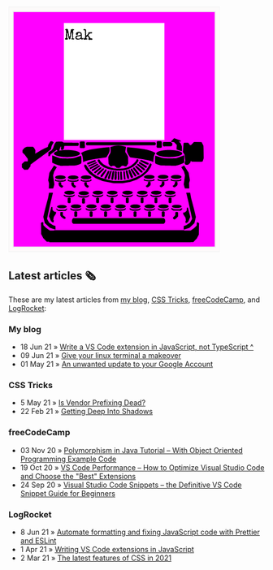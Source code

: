 ![quote](img/quote.gif)

## Latest articles 🗞️

These are my latest articles from [my blog](https://roboleary.net/blog), [CSS Tricks](https://css-tricks.com/author/robjoeol/), [freeCodeCamp](https://www.freecodecamp.org/news/author/rob/), and [LogRocket](https://blog.logrocket.com/author/rob-oleary/):

### My blog

<!-- BLOG:START -->
 - 18 Jun 21 » [Write a VS Code extension in JavaScript, not TypeScript ^](https://robole.github.io/2021/06/18/write-a-vscode-extension-in-javascript-not-typescript.html)
 - 09 Jun 21 » [Give your linux terminal a makeover](https://robole.github.io/2021/06/09/give-your-terminal-a-makeover.html)
 - 01 May 21 » [An unwanted update to your Google Account](https://robole.github.io/2021/05/01/unwated-change-to-your-google-account.html)<!-- BLOG:END -->

### CSS Tricks

- 5 May 21 » [Is Vendor Prefixing Dead?](https://css-tricks.com/is-vendor-prefixing-dead/)
- 22 Feb 21 » [Getting Deep Into Shadows](https://css-tricks.com/getting-deep-into-shadows/)

### freeCodeCamp

<!-- FCC:START -->
 - 03 Nov 20 » [Polymorphism in Java Tutorial – With Object Oriented Programming Example Code](https://www.freecodecamp.org/news/polymorphism-in-java-tutorial-with-object-oriented-programming-example-code/)
 - 19 Oct 20 » [VS Code Performance – How to Optimize Visual Studio Code and Choose the "Best" Extensions](https://www.freecodecamp.org/news/optimize-vscode-performance-best-extensions/)
 - 24 Sep 20 » [Visual Studio Code Snippets – the Definitive VS Code Snippet Guide for Beginners](https://www.freecodecamp.org/news/definitive-guide-to-snippets-visual-studio-code/)<!-- FCC:END -->

### LogRocket

<!-- LOG:START -->
 - 8 Jun 21 » [Automate formatting and fixing JavaScript code with Prettier and ESLint](https://blog.logrocket.com/automate-formatting-and-fixing-javascript-code-with-prettier-and-eslint/)
 - 1 Apr 21 » [Writing VS Code extensions in JavaScript](https://blog.logrocket.com/writing-vs-code-extensions-in-javascript/)
 - 2 Mar 21 » [The latest features of CSS in 2021](https://blog.logrocket.com/the-latest-features-of-css-in-2021/)<!-- LOG:END -->
